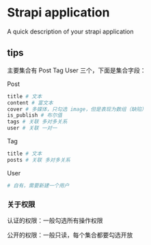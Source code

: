# Strapi application

A quick description of your strapi application

## tips

主要集合有 Post Tag User 三个，下面是集合字段：

Post

```sh
title # 文本
content # 富文本
cover # 多媒体，只勾选 image，但是表现为数组（缺陷）
is_publish # 布尔值
tags # 关联 多对多关系
user # 关联 一对一
```

Tag

```sh
title # 文本
posts # 关联 多对多关系
```

User

```sh
# 自有，需要新建一个用户
```

### 关于权限

认证的权限：一般勾选所有操作权限

公开的权限：一般只读，每个集合都要勾选开放